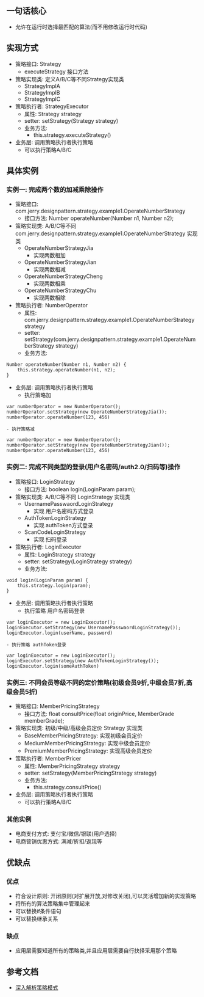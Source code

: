 ## 一句话核心
- 允许在运行时选择最匹配的算法(而不用修改运行时代码)

## 实现方式
- 策略接口: Strategy
    - executeStrategy 接口方法
- 策略实现类: 定义A/B/C等不同Strategy实现类
    - StrategyImplA
    - StrategyImplB
    - StrategyImplC
- 策略执行者: StrategyExecutor
    - 属性: Strategy strategy
    - setter: setStrategy(Strategy strategy)
    - 业务方法:
        - this.strategy.executeStrategy()
- 业务层: 调用策略执行者执行策略
    - 可以执行策略A/B/C

## 具体实例
### 实例一: 完成两个数的加减乘除操作
- 策略接口: com.jerry.designpattern.strategy.example1.OperateNumberStrategy
    - 接口方法: Number operateNumber(Number n1, Number n2);
- 策略实现类: A/B/C等不同 com.jerry.designpattern.strategy.example1.OperateNumberStrategy 实现类
    - OperateNumberStrategyJia
        - 实现两数相加
    - OperateNumberStrategyJian
        - 实现两数相减
    - OperateNumberStrategyCheng
        - 实现两数相乘
    - OperateNumberStrategyChu
        - 实现两数相除
- 策略执行者: NumberOperator
    - 属性: com.jerry.designpattern.strategy.example1.OperateNumberStrategy strategy
    - setter: setStrategy(com.jerry.designpattern.strategy.example1.OperateNumberStrategy strategy)
    - 业务方法:
```
Number operateNumber(Number n1, Number n2) {
    this.strategy.operateNumber(n1, n2);
}
```

- 业务层: 调用策略执行者执行策略
    - 执行策略加
```
var numberOperator = new NumberOperator();
numberOperator.setStrategy(new OperateNumberStrategyJia());
numberOperator.operateNumber(123, 456)
```

    - 执行策略减
```
var numberOperator = new NumberOperator();
numberOperator.setStrategy(new OperateNumberStrategyJian());
numberOperator.operateNumber(123, 456)
```

### 实例二: 完成不同类型的登录(用户名密码/auth2.0/扫码等)操作
- 策略接口: LoginStrategy
    - 接口方法: boolean login(LoginParam param);
- 策略实现类: A/B/C等不同 LoginStrategy 实现类
    - UsernamePasswaordLoginStrategy
        - 实现 用户名密码方式登录
    - AuthTokenLoginStrategy
        - 实现 authToken方式登录
    - ScanCodeLoginStrategy
        - 实现 扫码登录
- 策略执行者: LoginExecutor
    - 属性: LoginStrategy strategy
    - setter: setStrategy(LoginStrategy strategy)
    - 业务方法:
```
void login(LoginParam param) {
    this.strategy.login(param);
}
```

- 业务层: 调用策略执行者执行策略
    - 执行策略 用户名密码登录
```
var loginExecutor = new LoginExecutor();
loginExecutor.setStrategy(new UsernamePasswaordLoginStrategy());
loginExecutor.login(userName, password)
```

    - 执行策略 authToken登录
```
var loginExecutor = new LoginExecutor();
loginExecutor.setStrategy(new AuthTokenLoginStrategy());
loginExecutor.login(someAuthToken)
```

### 实例三: 不同会员等级不同的定价策略(初级会员9折,中级会员7折,高级会员5折)
- 策略接口: MemberPricingStrategy
    - 接口方法: float consultPrice(float originPrice, MemberGrade memberGrade);
- 策略实现类: 初级/中级/高级会员定价 Strategy 实现类
    - BaseMemberPricingStrategy: 实现初级会员定价
    - MediumMemberPricingStrategy: 实现中级会员定价
    - PremiumMemberPricingStrategy: 实现高级会员定价
- 策略执行者: MemberPricer
    - 属性: MemberPricingStrategy strategy
    - setter: setStrategy(MemberPricingStrategy strategy)
    - 业务方法:
        - this.strategy.consultPrice()
- 业务层: 调用策略执行者执行策略
    - 可以执行策略A/B/C

### 其他实例
- 电商支付方式: 支付宝/微信/银联(用户选择)
- 电商营销优惠方式: 满减/折扣/返现等

## 优缺点
### 优点
- 符合设计原则: 开闭原则(对扩展开放,对修改关闭),可以灵活增加新的实现策略
- 将所有的算法策略集中管理起来
- 可以替换if条件语句
- 可以替换继承关系
### 缺点
- 应用层需要知道所有的策略类,并且应用层需要自行抉择采用那个策略

## 参考文档
- [深入解析策略模式](https://www.cnblogs.com/lewis0077/p/5133812.html)